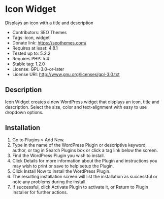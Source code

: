 # Icon Widget

Displays an icon with a title and description

- Contributors: SEO Themes
- Tags: icon, widget
- Donate link: https://seothemes.com/
- Requires at least: 4.8.1
- Tested up to: 5.2.2
- Requires PHP: 5.4
- Stable tag: 1.2.0
- License: GPL-3.0-or-later
- License URI: http://www.gnu.org/licenses/gpl-3.0.txt

## Description

Icon Widget creates a new WordPress widget that displays an icon, title and description. Select the size, color and text-alignment with easy to use dropdown options.

## Installation

1. Go to Plugins > Add New.
2. Type in the name of the WordPress Plugin or descriptive keyword, author, or tag in Search Plugins box or click a tag link below the screen.
3. Find the WordPress Plugin you wish to install.
4. Click Details for more information about the Plugin and instructions you may wish to print or save to help setup the Plugin.
5. Click Install Now to install the WordPress Plugin.
6. The resulting installation screen will list the installation as successful or note any problems during the install.
7. If successful, click Activate Plugin to activate it, or Return to Plugin Installer for further actions.
